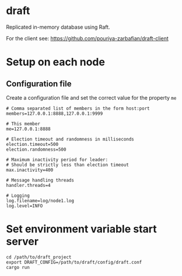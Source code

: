 # draft
Replicated in-memory database using Raft.

For the client see: https://github.com/pouriya-zarbafian/draft-client

# Setup on each node
## Configuration file
Create a configuration file and set the correct value for the property `me`
```
# Comma separated list of members in the form host:port
members=127.0.0.1:8888,127.0.0.1:9999

# This member
me=127.0.0.1:8888

# Election timeout and randomness in milliseconds
election.timeout=500
election.randomness=500

# Maximum inactivity period for leader:
# Should be strictly less than election timeout
max.inactivity=400

# Message handling threads
handler.threads=4

# Logging
log.filename=log/node1.log
log.level=INFO
```
# Set environment variable start server
```
cd /path/to/draft_project
export DRAFT_CONFIG=/path/to/draft/config/draft.conf
cargo run
```
